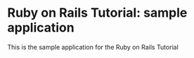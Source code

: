 # Ruby on Rails Tutorial: sample application
This is the sample application for the Ruby on Rails Tutorial
